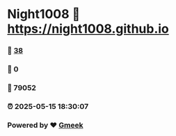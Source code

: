 # Night1008 :link: https://night1008.github.io 
### :page_facing_up: [38](https://night1008.github.io/tag.html) 
### :speech_balloon: 0 
### :hibiscus: 79052 
### :alarm_clock: 2025-05-15 18:30:07 
### Powered by :heart: [Gmeek](https://github.com/Meekdai/Gmeek)
